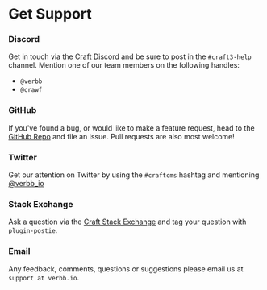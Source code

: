 # Get Support

### Discord

Get in touch via the [Craft Discord](https://craftcms.com/discord) and be sure to post in the `#craft3-help` channel. Mention one of our team members on the following handles:

- `@verbb`
- `@crawf`

### GitHub

If you've found a bug, or would like to make a feature request, head to the [GitHub Repo](https://github.com/verbb/postie/issues) and file an issue. Pull requests are also most welcome!

### Twitter

Get our attention on Twitter by using the `#craftcms` hashtag and mentioning [@verbb\_io](https://twitter.com/verbb_io)

### Stack Exchange

Ask a question via the [Craft Stack Exchange](http://craftcms.stackexchange.com/) and tag your question with `plugin-postie`.

### Email

Any feedback, comments, questions or suggestions please email us at `support at verbb.io`.